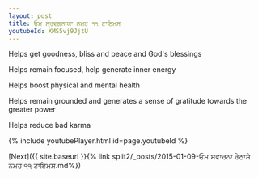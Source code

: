 ```yaml
---
layout: post
title: ਓਮ ਸ੍ਰਵਗਨਾਯਾ ਨਮਹ ੧੧ ਟਾਇਮਸ
youtubeId: XMS5vj9JjtU
---
```

 
 
Helps get goodness, bliss and peace and God's blessings
 
Helps remain focused, help generate inner energy 
 
Helps boost physical and mental health 
 
Helps remain grounded and generates a sense of gratitude towards the greater power 
 
Helps reduce bad karma
 
 
 
 


{% include youtubePlayer.html id=page.youtubeId %}
 
[Next]({{ site.baseurl }}{% link  split2/_posts/2015-01-09-ਓਮ ਸਵਾਰਨਾ ਰੇਠਾਸੇ ਨਮਹ ੧੧ ਟਾਇਮਸ.md%})
 
